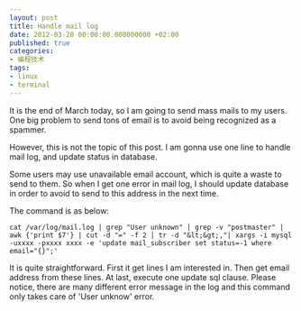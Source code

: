 ```yaml
---
layout: post
title: Handle mail log
date: 2012-03-28 00:00:00.000000000 +02:00
published: true
categories:
- 编程技术
tags:
- linux
- terminal
---
```


It is the end of March today, so I am going to send mass mails to my users. One big problem to send tons of email is to avoid being recognized as a spammer.

However, this is not the topic of this post. I am gonna use one line to handle mail log, and update status in database.

Some users may use unavailable email account, which is quite a waste to send to them. So when I get one error in mail log, I should update database in order to avoid to send to this address in the next time.

The command is as below:

`cat /var/log/mail.log | grep "User unknown" | grep -v "postmaster" | awk {'print $7'} | cut -d "=" -f 2 | tr -d "&lt;&gt;,"| xargs -i mysql -uxxxx -pxxxx xxxx -e 'update mail_subscriber set status=-1 where email="{}";'`

It is quite straightforward. First it get lines I am interested in. Then get email address from these lines. At last, execute one update sql clause. Please notice, there are many different error message in the log and this command only takes care of 'User unknow' error.
